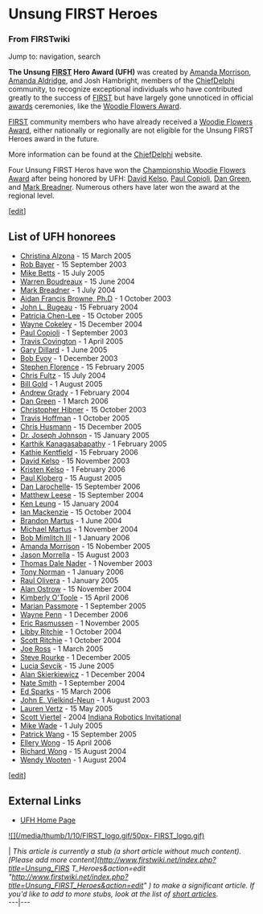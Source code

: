 # Unsung FIRST Heroes

### From FIRSTwiki

Jump to: navigation, search

**The Unsung [FIRST](FIRST "FIRST" ) Hero Award (UFH)** was created by [Amanda Morrison](User:Amanda_Morrison "User:Amanda Morrison" ), [Amanda Aldridge](/index.php?title=Amanda_Aldridge&action=edit "Amanda Aldridge" ), and Josh Hambright, members of the [ChiefDelphi](ChiefDelphi "ChiefDelphi" ) community, to recognize exceptional individuals who have contributed greatly to the success of [FIRST](FIRST "FIRST" ) but have largely gone unnoticed in official [awards](Awards "Awards" ) ceremonies, like the [Woodie Flowers Award](Woodie_Flowers_Award "Woodie Flowers Award" ). 

[FIRST](FIRST "FIRST" ) community members who have already received
a [Woodie Flowers Award](Woodie_Flowers_Award "Woodie Flowers
Award" ), either nationally or regionally are not eligible for the Unsung
FIRST Heroes award in the future.

More information can be found at the [ChiefDelphi](ChiefDelphi
"ChiefDelphi" ) website.

Four Unsung FIRST Heros have won the [Championship Woodie Flowers
Award](Woodie_Flowers_Award "Woodie Flowers Award" ) after being
honored by UFH: [David Kelso](David_Kelso "David Kelso" ), [Paul
Copioli](Paul_Copioli "Paul Copioli" ), [Dan
Green](/index.php?title=Dan_Green&action=edit "Dan Green" ), and [Mark
Breadner](/index.php?title=Mark_Breadner&action=edit "Mark Breadner" ).
Numerous others have later won the award at the regional level.

[[edit](/index.php?title=Unsung_FIRST_Heroes&action=edit&section=1 "Edit
section: List of UFH honorees" )]

## List of UFH honorees

  * [Christina Alzona](/index.php?title=Christina_Alzona&action=edit "Christina Alzona" ) \- 15 March 2005 
  * [Rob Bayer](/index.php?title=Rob_Bayer&action=edit "Rob Bayer" ) \- 15 September 2003 
  * [Mike Betts](/index.php?title=Mike_Betts&action=edit "Mike Betts" ) \- 15 July 2005 
  * [Warren Boudreaux](/index.php?title=Warren_Boudreaux&action=edit "Warren Boudreaux" ) \- 15 June 2004 
  * [Mark Breadner](/index.php?title=Mark_Breadner&action=edit "Mark Breadner" ) \- 1 July 2004 
  * [Aidan Francis Browne, Ph.D](/index.php?title=Aidan_Browne&action=edit "Aidan Browne" ) \- 1 October 2003 
  * [John L. Bugeau](/index.php?title=John_Bugeau&action=edit "John Bugeau" ) \- 15 February 2004 
  * [Patricia Chen-Lee](/index.php?title=Patricia_Chen-Lee&action=edit "Patricia Chen-Lee" ) \- 15 October 2005 
  * [Wayne Cokeley](/index.php?title=Wayne_Cokeley&action=edit "Wayne Cokeley" ) \- 15 December 2004 
  * [Paul Copioli](Paul_Copioli "Paul Copioli" ) \- 1 September 2003 
  * [Travis Covington](/index.php?title=Travis_Covington&action=edit "Travis Covington" ) \- 1 April 2005 
  * [Gary Dillard](/index.php?title=Gary_Dillard&action=edit "Gary Dillard" ) \- 1 June 2005 
  * [Bob Evoy](/index.php?title=Bob_Evoy&action=edit "Bob Evoy" ) \- 1 December 2003 
  * [Stephen Florence](/index.php?title=Stephen_Florence&action=edit "Stephen Florence" ) \- 15 February 2005 
  * [Chris Fultz](Chris_Fultz "Chris Fultz" ) \- 15 July 2004 
  * [Bill Gold](/index.php?title=Bill_Gold&action=edit "Bill Gold" ) \- 1 August 2005 
  * [Andrew Grady](/index.php?title=Andrew_Grady&action=edit "Andrew Grady" ) \- 1 February 2004 
  * [Dan Green](/index.php?title=Dan_Green&action=edit "Dan Green" ) \- 1 March 2006 
  * [Christopher Hibner](/index.php?title=Christopher_Hibner&action=edit "Christopher Hibner" ) \- 15 October 2003 
  * [Travis Hoffman](/index.php?title=Travis_Hoffman&action=edit "Travis Hoffman" ) \- 1 October 2005 
  * [Chris Husmann](/index.php?title=Chris_Husmann&action=edit "Chris Husmann" ) \- 15 December 2005 
  * [Dr. Joseph Johnson](/index.php?title=Dr._Joseph_Johnson&action=edit "Dr. Joseph Johnson" ) \- 15 January 2005 
  * [Karthik Kanagasabapathy](Karthik_Kanagasabapathy "Karthik Kanagasabapathy" ) \- 1 February 2005 
  * [Kathie Kentfield](/index.php?title=Kathie_Kentfield&action=edit "Kathie Kentfield" ) \- 15 February 2006 
  * [David Kelso](David_Kelso "David Kelso" ) \- 15 November 2003 
  * [Kristen Kelso](/index.php?title=Kristen_Kelso&action=edit "Kristen Kelso" ) \- 1 February 2006 
  * [Paul Kloberg](/index.php?title=Paul_Kloberg&action=edit "Paul Kloberg" ) \- 15 August 2005 
  * [Dan Larochelle](/index.php?title=Dan_Larochelle&action=edit "Dan Larochelle" )\- 15 September 2006 
  * [Matthew Leese](/index.php?title=Matthew_Leese&action=edit "Matthew Leese" ) \- 15 September 2004 
  * [Ken Leung](/index.php?title=Ken_Leung&action=edit "Ken Leung" ) \- 15 January 2004 
  * [Ian Mackenzie](/index.php?title=Ian_Mackenzie&action=edit "Ian Mackenzie" ) \- 15 October 2004 
  * [Brandon Martus](Brandon_Martus "Brandon Martus" ) \- 1 June 2004 
  * [Michael Martus](/index.php?title=Michael_Martus&action=edit "Michael Martus" ) \- 1 November 2004 
  * [Bob Mimlitch III](/index.php?title=Bob_Mimlitch_III&action=edit "Bob Mimlitch III" ) \- 1 January 2006 
  * [Amanda Morrison](User:Amanda_Morrison "User:Amanda Morrison" ) \- 15 Nobember 2005 
  * [Jason Morrella](/index.php?title=Jason_Morrella&action=edit "Jason Morrella" ) \- 15 August 2003 
  * [Thomas Dale Nader](/index.php?title=Thomas_Nader&action=edit "Thomas Nader" ) \- 1 November 2003 
  * [Tony Norman](/index.php?title=Tony_Norman&action=edit "Tony Norman" ) \- 1 January 2006 
  * [Raul Olivera](/index.php?title=Raul_Olivera&action=edit "Raul Olivera" ) \- 1 January 2005 
  * [Alan Ostrow](/index.php?title=Alan_Ostrow&action=edit "Alan Ostrow" ) \- 15 November 2004 
  * [Kimberly O'Toole](Kimberly_O%27Toole "Kimberly O'Toole" ) \- 15 April 2006 
  * [Marian Passmore](/index.php?title=Marian_Passmore&action=edit "Marian Passmore" ) \- 1 September 2005 
  * [Wayne Penn](/index.php?title=Wayne_Penn&action=edit "Wayne Penn" ) \- 1 December 2006 
  * [Eric Rasmussen](/index.php?title=Eric_Rasmussen&action=edit "Eric Rasmussen" ) \- 1 November 2005 
  * [Libby Ritchie](/index.php?title=Libby_Ritchie&action=edit "Libby Ritchie" ) \- 1 October 2004 
  * [Scott Ritchie](Scott_Ritchie "Scott Ritchie" ) \- 1 October 2004 
  * [Joe Ross](Joe_Ross "Joe Ross" ) \- 1 March 2005 
  * [Steve Rourke](Steve_Rourke "Steve Rourke" ) \- 1 December 2005 
  * [Lucia Sevcik](/index.php?title=Lucia_Sevcik&action=edit "Lucia Sevcik" ) \- 15 June 2005 
  * [Alan Skierkiewicz](/index.php?title=Alan_Skierkiewicz&action=edit "Alan Skierkiewicz" ) \- 1 December 2004 
  * [Nate Smith](Nate_Smith "Nate Smith" ) \- 1 September 2004 
  * [Ed Sparks](/index.php?title=Ed_Sparks&action=edit "Ed Sparks" ) \- 15 March 2006 
  * [John E. Vielkind-Neun](John_V-Neun "John V-Neun" ) \- 1 August 2003 
  * [Lauren Vertz](/index.php?title=Lauren_Vertz&action=edit "Lauren Vertz" ) \- 15 May 2005 
  * [Scott Viertel](/index.php?title=Scott_Viertel&action=edit "Scott Viertel" ) \- 2004 [Indiana Robotics Invitational](Indiana_Robotics_Invitational "Indiana Robotics Invitational" )
  * [Mike Wade](/index.php?title=Mike_Wade&action=edit "Mike Wade" ) \- 1 July 2005 
  * [Patrick Wang](/index.php?title=Patrick_Wang&action=edit "Patrick Wang" ) \- 15 September 2005 
  * [Ellery Wong](/index.php?title=Ellery_Wong&action=edit "Ellery Wong" ) \- 15 April 2006 
  * [Richard Wong](/index.php?title=Richard_Wong&action=edit "Richard Wong" ) \- 15 August 2004 
  * [Wendy Wooten](/index.php?title=Wendy_Wooten&action=edit "Wendy Wooten" ) \- 1 August 2004 

[[edit](/index.php?title=Unsung_FIRST_Heroes&action=edit&section=2 "Edit
section: External Links" )]

## External Links

  * [UFH Home Page](http://www.chiefdelphi.com/forums/ufh.php "http://www.chiefdelphi.com/forums/ufh.php" )

  

[![](/media/thumb/1/10/FIRST_logo.gif/50px-
FIRST_logo.gif)](Image:FIRST_logo.gif "" )

|  _This article is currently a stub (a short article without much content).
[Please add more content](http://www.firstwiki.net/index.php?title=Unsung_FIRS
T_Heroes&action=edit
"http://www.firstwiki.net/index.php?title=Unsung_FIRST_Heroes&action=edit" )
to make a significant article. If you'd like to add to more stubs, look at the
list of [short articles](Special:Shortpages "Special:Shortpages"
)._  
---|---  
  

